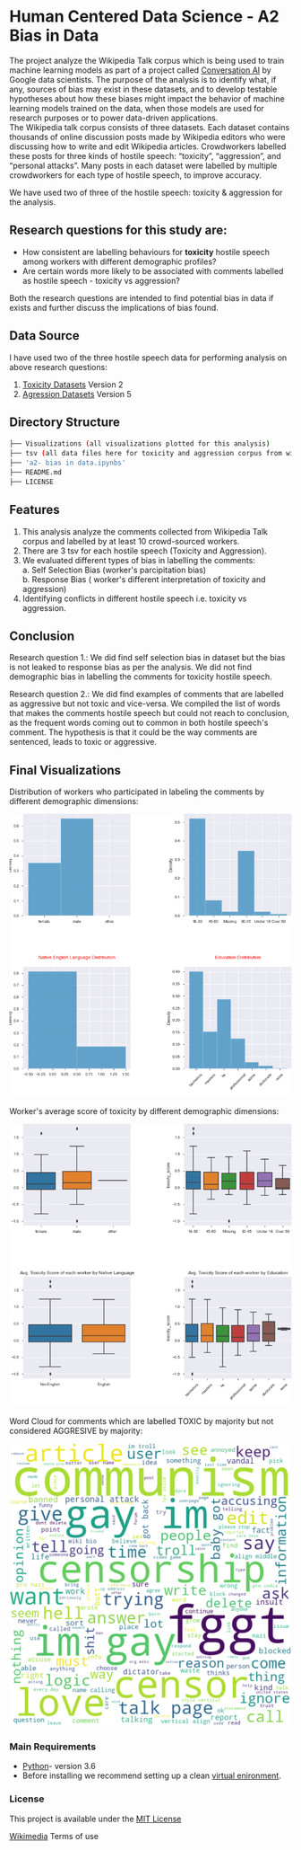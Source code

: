 
# Human Centered Data Science - A2 Bias in Data

The project analyze the Wikipedia Talk corpus which is being used to train machine learning models as part of a project called [Conversation AI](https://conversationai.github.io/)  by Google data scientists. The purpose of the analysis is to identify what, if any, sources of bias may exist in these datasets, and to develop testable hypotheses about how these biases might impact the behavior of machine learning models trained on the data, when those models are used for research purposes or to power data-driven applications.  
The <a id="https://meta.wikimedia.org/wiki/Research:Detox/Data_Release">Wikipedia talk corpus </a> consists of three datasets. Each dataset contains thousands of online discussion posts made by Wikipedia editors who were discussing how to write and edit Wikipedia articles. Crowdworkers labelled these posts for three kinds of hostile speech: “toxicity”, “aggression”, and “personal attacks”. Many posts in each dataset were labelled by multiple crowdworkers for each type of hostile speech, to improve accuracy.  
  
We have used two of three of the hostile speech: toxicity & aggression for the analysis. 

## Research questions for this study are:  
* How consistent are labelling behaviours for <b> toxicity</b> hostile speech among workers with different demographic profiles?  
* Are certain words more likely to be associated with comments labelled as hostile speech - toxicity vs aggression?

Both the research questions are intended to find potential bias in data if exists and further discuss the implications of bias found.

## Data Source
I have used two of the three hostile speech data for performing analysis on above research questions:
1. [Toxicity Datasets](https://figshare.com/articles/Wikipedia_Talk_Labels_Toxicity/4563973) Version 2
2. [Agression Datasets](https://figshare.com/articles/dataset/Wikipedia_Talk_Labels_Aggression/4267550) Version 5

## Directory Structure
```bash
├── Visualizations (all visualizations plotted for this analysis)
├── tsv (all data files here for toxicity and aggression corpus from wikipedia talks)
├── 'a2- bias in data.ipynbs'
├── README.md
├── LICENSE

```

## Features
1. This analysis analyze the comments collected from Wikipedia Talk corpus and labelled by at least 10 crowd-sourced workers.
2. There are 3 tsv for each hostile speech (Toxicity and Aggression).
3. We evaluated different types of bias in labelling the comments:<br/>
      a. Self Selection Bias (worker's parcipitation bias)  <br/>
      b. Response Bias ( worker's different interpretation of toxicity and aggression)  <br/>
4. Identifying conflicts in different hostile speech i.e. toxicity vs aggression.

## Conclusion
Research question 1.: We did find self selection bias in dataset but the bias is not leaked to response bias as per the analysis. We did not find demographic bias in labelling the comments for toxicity hostile speech.

Research question 2.: We did find examples of comments that are labelled as aggressive but not toxic and vice-versa. We compiled the list of words that makes the comments hostile speech but could not reach to conclusion, as the frequent words coming out to common in both hostile speech's comment. The hypothesis is that it could be the way comments are sentenced, leads to toxic or aggressive. 

## Final Visualizations
Distribution of workers who participated in labeling the comments by different demographic dimensions:

![Distribution of workers by different demographic dimensions](https://github.com/Arora-Dhruv/data-512/blob/main/data-512-a2/Visualizations/Workers%20participations.png)

Worker's average score of toxicity by different demographic dimensions:

![Distribution of workers by different demographic dimensions](https://github.com/Arora-Dhruv/data-512/blob/main/data-512-a2/Visualizations/Workers%20average%20score%20of%20all%20comments.png)

Word Cloud for comments which are labelled TOXIC by majority but not considered AGGRESIVE by majority:

![Word Cloud](https://github.com/Arora-Dhruv/data-512/blob/main/data-512-a2/Visualizations/Word%20Cloud%20from%20TOXIC%20comments%20that%20are%20not%20AGGRESSIVE.png)

### Main Requirements
* [Python](https://www.python.org/)- version 3.6
* Before installing we recommend setting up a clean [virtual enironment](https://docs.python.org/3.6/tutorial/venv.html).
  
### License
This project is available under the [MIT License](https://github.com/Arora-Dhruv/data-512/blob/main/data-512-a2/LICENSE)

[Wikimedia](https://foundation.wikimedia.org/wiki/Terms_of_Use/en) Terms of use
